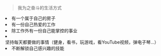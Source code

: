  <blockquote>
        我为之奋斗的生活方式
    </blockquote>
    <li>有一个属于自己的房子</li>
    <li>有一份自己热爱的工作</li>
    <li>除工作外有一份自己能掌控的事业</li>
    <li>坚持每天都要做的事情（健身，看书，玩游戏，看YouTube视频，弹电子琴...）</li>
    <li>不断解锁自己感兴趣的技能</li>
